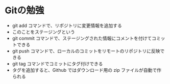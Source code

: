 # Gitの勉強


- git add コマンドで、リポジトリに変更情報を追加する
 - このことをステージングという
- git commit コマンドで、ステージングされた情報にコメントを付けてコミットできる
- git push コマンドで、ローカルのコミットをリモートのリポジトリに反映できる
- git tag コマンドでコミットにタグ付けできる
 - タグを追加すると、Github ではダウンロード用の zip ファイルが自動で作られる
